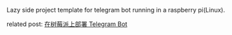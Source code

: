 Lazy side project template for telegram bot running in a raspberry pi(Linux). 

related post: [在树莓派上部署 Telegram Bot](https://finctive.com/2020-11-telegram-bot-and-pi/)
